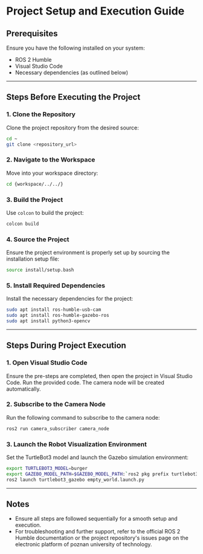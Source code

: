 # Project Setup and Execution Guide

## Prerequisites
Ensure you have the following installed on your system:
- ROS 2 Humble
- Visual Studio Code
- Necessary dependencies (as outlined below)

---

## Steps Before Executing the Project

### 1. Clone the Repository
Clone the project repository from the desired source:
```bash
cd ~
git clone <repository_url>
```

### 2. Navigate to the Workspace
Move into your workspace directory:
```bash
cd {workspace/../../}
```

### 3. Build the Project
Use `colcon` to build the project:
```bash
colcon build
```

### 4. Source the Project
Ensure the project environment is properly set up by sourcing the installation setup file:
```bash
source install/setup.bash
```

### 5. Install Required Dependencies
Install the necessary dependencies for the project:
```bash
sudo apt install ros-humble-usb-cam
sudo apt install ros-humble-gazebo-ros
sudo apt install python3-opencv
```

---

## Steps During Project Execution

### 1. Open Visual Studio Code
Ensure the pre-steps are completed, then open the project in Visual Studio Code. Run the provided code. The camera node will be created automatically.

### 2. Subscribe to the Camera Node
Run the following command to subscribe to the camera node:
```bash
ros2 run camera_subscriber camera_node
```

### 3. Launch the Robot Visualization Environment
Set the TurtleBot3 model and launch the Gazebo simulation environment:
```bash
export TURTLEBOT3_MODEL=burger
export GAZEBO_MODEL_PATH=$GAZEBO_MODEL_PATH:`ros2 pkg prefix turtlebot3_gazebo`/share/turtlebot3_gazebo/models
ros2 launch turtlebot3_gazebo empty_world.launch.py
```

---

## Notes
- Ensure all steps are followed sequentially for a smooth setup and execution.
- For troubleshooting and further support, refer to the official ROS 2 Humble documentation or the project repository's issues page on the electronic platform of poznan university of technology.

